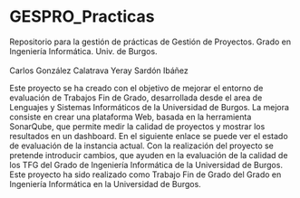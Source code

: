 # GESPRO_Practicas
Repositorio para la gestión de prácticas de Gestión de Proyectos. Grado en Ingeniería Informática. Univ. de Burgos.
</br></br>Carlos González Calatrava Yeray Sardón Ibáñez

Este proyecto se ha creado con el objetivo de mejorar el entorno de evaluación de Trabajos Fin de Grado, desarrollada desde el area de Lenguajes y Sistemas Informáticos de la Universidad de Burgos.
La mejora consiste en crear una plataforma Web, basada en la herramienta SonarQube, que permite medir la calidad de proyectos y mostrar los resultados en un dashboard. En el siguiente enlace se puede ver el estado de evaluación de la instancia actual.
Con la realización del proyecto se pretende introducir cambios, que ayuden en la evaluación de la calidad de los TFG del Grado de Ingeniería Informática de la Universidad de Burgos.
Este proyecto ha sido realizado como Trabajo Fin de Grado del Grado en Ingeniería Informática en la Universidad de Burgos.
